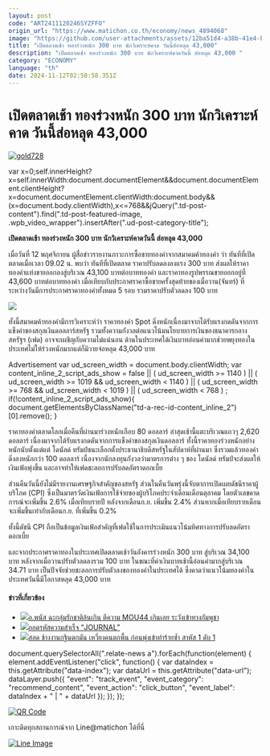 ```yaml
---
layout: post
code: "ART2411120246SYZFFO"
origin_url: "https://www.matichon.co.th/economy/news_4894068"
image: "https://github.com/user-attachments/assets/12ba51d4-a38b-41e4-bb6a-c9dc5a2f8aed"
title: "เปิดตลาดเช้า ทองร่วงหนัก 300 บาท นักวิเคราะห์คาด วันนี้ส่อหลุด 43,000"
description: "เปิดตลาดเช้า ทองร่วงหนัก 300 บาท นักวิเคราะห์คาดวันนี้ ส่อหลุด 43,000 "
category: "ECONOMY"
language: "th"
date: 2024-11-12T02:50:58.351Z
---
```


# เปิดตลาดเช้า ทองร่วงหนัก 300 บาท นักวิเคราะห์คาด วันนี้ส่อหลุด 43,000

[![](https://www.matichon.co.th/wp-content/uploads/2024/11/gold728.jpg "gold728")](https://www.matichon.co.th/wp-content/uploads/2024/11/gold728.jpg)

var x=0;self.innerHeight?x=self.innerWidth:document.documentElement&&document.documentElement.clientHeight?x=document.documentElement.clientWidth:document.body&&(x=document.body.clientWidth),x<=768&&jQuery(".td-post-content").find(".td-post-featured-image, .wpb\_video\_wrapper").insertAfter(".ud-post-category-title");

**เปิดตลาดเช้า ทองร่วงหนัก 300 บาท นักวิเคราะห์คาดวันนี้ ส่อหลุด 43,000** 

เมื่อวันที่ 12 พฤศจิกายน ผู้สื่อข่าวรายงานภาวะการซื้อขายทองคำจากสมาคมค้าทองคำ ว่า ทันทีที่เปิดตลาดเมื่อเวลา 09.02 น. พบว่า ทันทีที่เปิดตลาด ราคาปรับลดลงลงแรง 300 บาท ส่งผลให้ราคาทองคำแท่งขายออกลงสู่บริเวณ 43,100 บาทต่อบาททองคำ และราคาทองรูปพรรณขายออกอยู่ที่ 43,600 บาทต่อบาททองคำ เมื่อเทียบกับประกาศราคาซื้อขายครั้งสุดท้ายของเมื่อวาน(จันทร์) ที่ระหว่างวันมีการประกาศราคาทองคำทั้งหมด 5 รอบ รวมราคาปรับตัวลดลง 100 บาท

![](https://www.matichon.co.th/wp-content/uploads/2024/11/ทองคำ1-3.png)

ทั้งนี้สมาคมค้าทองคำมีการวิเคราะห์ว่า ราคาทองคํา Spot ดิ่งหนักเนื่องมาจากได้รับแรงกดดันจากการแข็งค่าของสกุลเงินดอลลาร์สหรัฐ รวมทั้งความกังวลต่อแนวโน้มนโยบายการเงินของธนาคารกลางสหรัฐฯ (เฟด) อาจจะเผชิญกับความไม่แน่นอน ด้านในประเทศได้เงินบาทอ่อนค่ามากช่วยพยุงทองในประเทศไม่ให้ร่วงหนักมากแต่ก็มิวายจ่อหลุด 43,000 บาท

Advertisement var ud\_screen\_width = document.body.clientWidth; var content\_inline\_2\_script\_ads\_show = false || ( ud\_screen\_width >= 1140 ) || ( ud\_screen\_width >= 1019 && ud\_screen\_width < 1140 ) || ( ud\_screen\_width >= 768 && ud\_screen\_width < 1019 ) || ( ud\_screen\_width < 768 ) ; if(!content\_inline\_2\_script\_ads\_show){ document.getElementsByClassName("td-a-rec-id-content\_inline\_2")\[0\].remove(); }

ราคาทองคำตลาดโลกเมื่อคืนที่ผ่านมาร่วงหนักเกือบ 80 ดอลลาร์ ล่าสุดเช้านี้แตะบริเวณแถวๆ 2,620 ดอลลาร์ เนื่องมาจากได้รับแรงกดดันจากการแข็งค่าของสกุลเงินดอลลาร์ ทั้งนี้ราคาทองร่วงหนักอย่างหนักนับตั้งแต่แต่ โดนัลด์ ทรัมป์ชนะเลือกตั้งประธานาธิบดีสหรัฐในสัปดาห์ที่ผ่านมา ซึ่งรวมแล้วทองคำดิ่งลงหนักกว่า 100 ดอลลาร์ เนื่องจากนักลงทุนกังวลว่ามาตรการต่าง ๆ ของ โดนัลด์ ทรัมป์จะส่งผลให้เงินเฟ้อพุ่งขึ้น และอาจทำให้เฟดชะลอการปรับลดอัตราดอกเบี้ย

ส่วนคืนวันนี้ยังไม่มีรายงานเศรษฐกิจสำคัญของสหรัฐ ส่วนในคืนวันพรุ่งนี้จับตาการเปิดเผยดัชนีราคาผู้บริโภค (CPI) ซึ่งเป็นมาตรวัดเงินเฟ้อการใช้จ่ายของผู้บริโภคประจำเดือนเดือนตุลาคม โดยตัวเลขคาดการณ์จะเพิ่มขึ้น 2.6% เมื่อเทียบรายปี หลังจากเดือนก.ย. เพิ่มขึ้น 2.4% ส่วนหากเมื่อเทียบรายเดือนจะเพิ่มขึ้นเท่ากับเดือนก.ย. ที่เพิ่มขึ้น 0.2%

ทั้งนี้ดัชนี CPI ถือเป็นข้อมูลเงินเฟ้อสำคัญที่เฟดใช้ในการประเมินแนวโน้มทิศทางการปรับลดอัตราดอกเบี้ย

และจากประกาศราคาทองในประเทศเปิดตลาดเช้าวันอังคารร่วงหนัก 300 บาท สู่บริเวณ 34,100 บาท หลังจากเมื่อวานปรับตัวลดลงรวม 100 บาท ในขณะที่ค่าเงินบาทเช้านี้อ่อนค่ามากสู่บริเวณ 34.71 บาท เป็นปัจจัยช่วยชะลอการปรับตัวลงของทองคำในประเทศได้ ซึ่งคาดว่าแนวโน้มทองคำในประเทศวันนี้มีโอกาสหลุด 43,000 บาท

#### ข่าวที่เกี่ยวข้อง

*   [![](https://www.matichon.co.th/wp-content/uploads/2024/11/728-143.jpg)อ.พนัส ฉะกลุ่มรักชาติล้นเกิน ตีความ MOU44 เกินเลย ระวังเข้าทางกัมพูชา](https://www.matichon.co.th/politics/news_4894074)
*   [![](https://www.matichon.co.th/wp-content/uploads/2024/11/11-7.png)ถอดรหัสความสำเร็จ “JOURNAL”](https://www.matichon.co.th/publicize/news_4894095)
*   [![](https://www.matichon.co.th/wp-content/uploads/2024/11/chang1-1.jpg)สลด ช้างงานกฐินตกมัน เหวี่ยงคนตกพื้น ก่อนพุ่งเข้าทำร้ายซ้ำ สาหัส 1 ดับ 1](https://www.matichon.co.th/region/news_4894047)

document.querySelectorAll(".relate-news a").forEach(function(element) { element.addEventListener("click", function() { var dataIndex = this.getAttribute("data-index"); var dataUrl = this.getAttribute("data-url"); dataLayer.push({ "event": "track\_event", "event\_category": "recommend\_content", "event\_action": "click\_button", "event\_label": dataIndex + " | " + dataUrl }); }); });

[![QR Code](https://www.matichon.co.th/wp-content/uploads/2023/07/wob1371z.jpg)](https://lin.ee/ht0nDxX)

เกาะติดทุกสถานการณ์จาก Line@matichon ได้ที่นี่

[![Line Image](https://www.matichon.co.th/wp-content/uploads/2023/07/th.png)](https://lin.ee/ht0nDxX)